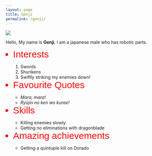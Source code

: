 ```yaml
---
layout: page
title: Genji
permalink: /genji/
---
```

<html>
	<head>
		<title>Genji</title>
	</head>
	<body>
	    <img src="https://s3.amazonaws.com/codecademy-blog/assets/ninja_zpsa5dbe37a.jpg">
	    <p>Hello, My name is <strong>Genji</strong>. I am a japanese male who has robotic parts.</p>
	    <ul>
	        <li style="color:red ; font-size:30px ; font-family: Arial">Interests</li>
	            <ol>
	                <li>Swords</li>
	                <li>Shurikens</li>
	                <li>Swiftly striking my enemies down!</li>
	            </ol>
	        <li style="color:red ; font-size:30px ; font-family: Arial">Favourite Quotes</li>
	            <ul>
	                <li><em>Mara, mara!</em></li>
	                <li><em>Ryūjin no ken wo kurae!</em></li>
	            </ul>
	        <li style="color:red ; font-size:30px ; font-family: Arial">Skills</li>
	            <ul>
	                <li>Killing enemies slowly</li>
	                <li>Getting no eliminations with dragonblade</li>
	            </ul>
	        <li style="color:red ; font-size:30px ; font-family: Arial">Amazing achievements</li>
	            <ul>
	                <li>Getting a quintuple kill on Dorado</li>
	            </ul>
	    </ul>
	</body>
</html>
